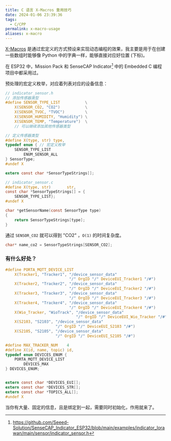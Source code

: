 ```yaml
---
title: C 语言 X-Macros 重用技巧
date: 2024-01-06 23:39:36
tags:
  - C/CPP
permalink: x-macro-usage
aliases: x-macro
---
```


[X-Macros](https://en.wikipedia.org/wiki/X_macro) 是通过宏定义的方式预设来实现动态编程的效果，我主要是用于在创建一些数组时能够像 Python 中的字典一样，能够直接对应好位置 (下标)。

在 ESP32 中，Mission Pack 和 SenseCAP Indicator[^source] 中的 Embedded C 编程项目中都采用过。

[^source]: <https://github.com/Seeed-Solution/SenseCAP_Indicator_ESP32/blob/main/examples/indicator_lorawan/main/sensor/indicator_sensor.h>

预处理的宏定义枚举，对应着列表对应的设备信息：

```c
// indicator_sensor.h
// 添加传感器类型
#define SENSOR_TYPE_LIST           \
    X(SENSOR_CO2, "CO2")           \
    X(SENSOR_TVOC, "TVOC")         \
    X(SENSOR_HUMIDITY, "Humidity") \
    X(SENSOR_TEMP, "Temperature")  \
    // 可以继续添加其他传感器类型

// 定义传感器类型
#define X(type, str) type,
typedef enum { // 宏定义枚举
    SENSOR_TYPE_LIST
        ENUM_SENSOR_ALL
} SensorType;
#undef X

extern const char *SensorTypeStrings[];

// indicator_sensor.c
#define X(type, str)       str,
const char *SensorTypeStrings[] = {
    SENSOR_TYPE_LIST};
#undef X

char *getSensorName(const SensorType type)
{
    return SensorTypeStrings[type];
}
```

通过 `SENSOR_CO2` 就可以得到 "CO2" ，`O(1)` 的时间复杂度。

```c
char* name_co2 = SensorTypeStrings[SENSOR_CO2];
```

### 有什么好处？

```c
#define PORTA_MQTT_DEVICE_LIST                                           \
    X(Tracker1, "Tracker1", "/device_sensor_data"                        \
                            "/" OrgID "/" DeviceEUI_Tracker1 "/#")       \
    X(Tracker2, "Tracker2", "/device_sensor_data"                        \
                            "/" OrgID "/" DeviceEUI_Tracker2 "/#")       \
    X(Tracker3, "Tracker3", "/device_sensor_data"                        \
                            "/" OrgID "/" DeviceEUI_Tracker3 "/#")       \
    X(Tracker4, "Tracker4", "/device_sensor_data"                        \
                            "/" OrgID "/" DeviceEUI_Tracker4 "/#")       \
    X(Wio_Tracker, "WioTrack", "/device_sensor_data"                     \
                               "/" OrgID "/" DeviceEUI_Wio_Tracker "/#") \
    X(S2103, "S2103", "/device_sensor_data"                              \
                      "/" OrgID "/" DeviceEUI_S2103 "/#")                \
    X(S2105, "S2105", "/device_sensor_data"                              \
                      "/" OrgID "/" DeviceEUI_S2105 "/#")

#define MAX_TRACKER_NUM    4
#define X(id, name, topic) id,
typedef enum DEVICES_ENUM {
    PORTA_MQTT_DEVICE_LIST
        DEVICES_MAX
} DEVICES_ENUM;


extern const char *DEVICES_EUI[];
extern const char *DEVICES_STR[];
extern const char *TOPICS_ALL[];
#undef X
```

当你有大量、固定的信息，且是绑定到一起，需要同时初始化，作用就来了。
